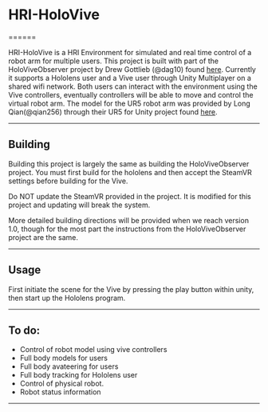 ﻿# HRI-HoloVive
======

HRI-HoloVive is a HRI Environment for simulated and real time control of a robot arm for multiple users. This project is built with part of the HoloViveObserver project by Drew Gottlieb (@dag10) found [here](https://github.com/dag10/HoloViveObserver). Currently it supports a Hololens user and a Vive user through Unity Multiplayer on a shared wifi network.  Both users can interact with the environment using the Vive controllers, eventually controllers will be able to move and control the virtual robot arm. 
 The model for the UR5 robot arm was provided by Long Qian(@qian256) through their UR5 for Unity project found [here](https://github.com/qian256/ur5_unity).

---
## Building
Building this project is largely the same as building the HoloViveObserver project. You must first build for the hololens and then accept the SteamVR settings before building for the Vive. 

Do NOT update the SteamVR provided in the project. It is modified for this project and updating will break the system.

More detailed building directions will be provided when we reach version 1.0, though for the most part the instructions from the HoloViveObserver project are the same. 

---
## Usage

First initiate the scene for the Vive by pressing the play button within unity, then start up the Hololens program. 

---
## To do:

 - Control of robot model using vive controllers
 - Full body models for users
 - Full body avateering for users
 - Full body tracking for Hololens user
 - Control of physical robot.  
 - Robot status information

---
 

